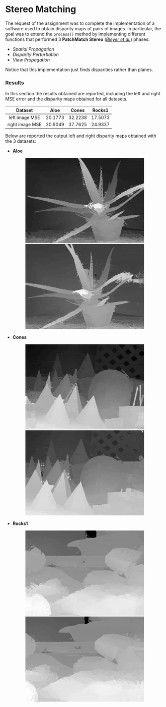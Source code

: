 # Stereo Matching

The request of the assignment was to complete the implementation of a software used to obtain disparity maps of pairs of
images. In particular, the goal was to extend the `process()` method by implementing different functions that performed
3 **PatchMatch Stereo** ([*Bleyer et al.*](http://www.bmva.org/bmvc/2011/proceedings/paper14/paper14.pdf)) phases:
- *Spatial Propagation*
- *Disparity Perturbation*
- *View Propagation*

Notice that this implementation just finds disparities rather than planes.

### Results
In this section the results obtained are reported, including the left and right MSE error and the disparity maps obtained
for all datasets. 

<div align="center">

|   **Dataset**   	|   Aloe  	|  Cones  	|  Rocks1 	|
|:---------------:	|:-------:	|:-------:	|:-------:	|
|  left image MSE 	| 20.1773 	| 32.2238 	| 17.5073 	|
| right image MSE 	| 30.9049 	| 37.7625 	| 24.9337 	|

</div>

Below are reported the output left and right disparity maps obtained with the 3 datasets:

- **Aloe**
<p align="center">
  <img src="https://github.com/AlbertoRigon/3D_Data_Processing/blob/Stereo_Matching/imgs/left_aloe.png?raw=true" width="377" height="270"/>
  <img src="https://github.com/AlbertoRigon/3D_Data_Processing/blob/Stereo_Matching/imgs/right_aloe.png?raw=true" width="377" height="270"/>
</p>

- **Cones**
<p align="center">
  <img src="https://github.com/AlbertoRigon/3D_Data_Processing/blob/Stereo_Matching/imgs/left_cones.png?raw=true" width="377" height="270"/>
  <img src="https://github.com/AlbertoRigon/3D_Data_Processing/blob/Stereo_Matching/imgs/right_cones.png?raw=true" width="377" height="270"/>
</p>

- **Rocks1**
<p align="center">
  <img src="https://github.com/AlbertoRigon/3D_Data_Processing/blob/Stereo_Matching/imgs/left_rocks.png?raw=true" width="377" height="270"/>
  <img src="https://github.com/AlbertoRigon/3D_Data_Processing/blob/Stereo_Matching/imgs/right_rocks.png?raw=true" width="377" height="270"/>
</p>



